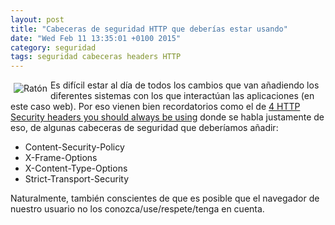 ```yaml
---
layout: post
title: "Cabeceras de seguridad HTTP que deberías estar usando"
date: "Wed Feb 11 13:35:01 +0100 2015"
category: seguridad
tags: seguridad cabeceras headers HTTP
---
```




<a href="https://www.flickr.com/photos/fernand0/2841206310/" title="Ratón"><img src="https://farm4.staticflickr.com/3045/2841206310_deaa788e5e_m.jpg" widhth="240"  alt="Ratón" style="float:left; margin:5px"></a>

Es difícil estar al día de todos los cambios que van añadiendo los diferentes sistemas con los que interactúan las aplicaciones (en este caso web). Por eso vienen bien recordatorios como el de [4 HTTP Security headers you should always be using](http://www.ibuildings.com/blog/2013/03/4-http-security-headers-you-should-always-be-using) donde se habla justamente de eso, de algunas cabeceras de seguridad que deberíamos añadir:

* Content-Security-Policy
* X-Frame-Options
* X-Content-Type-Options
* Strict-Transport-Security

Naturalmente, también conscientes de que es posible que el navegador de nuestro usuario no los conozca/use/respete/tenga en cuenta.
